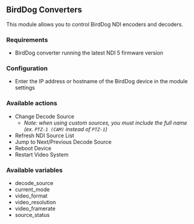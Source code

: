 ## BirdDog Converters

This module allows you to control BirdDog NDI encoders and decoders.

### Requirements

- BirdDog converter running the latest NDI 5 firmware version

### Configuration

- Enter the IP address or hostname of the BirdDog device in the module settings

### Available actions

- Change Decode Source
  - _Note: when using custom sources, you must include the full name (ex. `PTZ-1 (CAM)` instead of `PTZ-1`)_
- Refresh NDI Source List
- Jump to Next/Previous Decode Source
- Reboot Device
- Restart Video System

### Available variables

- decode_source
- current_mode
- video_format
- video_resolution
- video_framerate
- source_status
